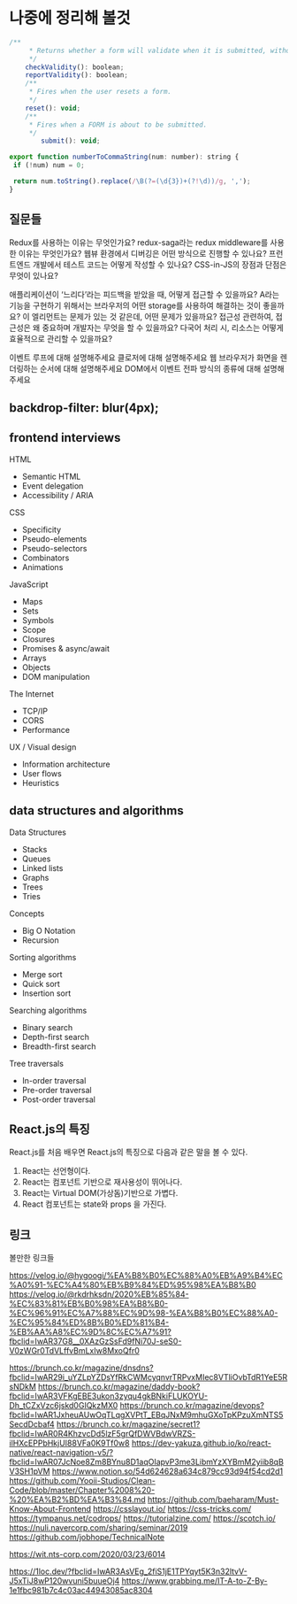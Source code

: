 # 나중에 정리해 볼것

```javascript
/**
     * Returns whether a form will validate when it is submitted, without having to submit it.
     */
    checkValidity(): boolean;
    reportValidity(): boolean;
    /**
     * Fires when the user resets a form.
     */
    reset(): void;
    /**
     * Fires when a FORM is about to be submitted.
     */
		submit(): void;
```

```javascript
export function numberToCommaString(num: number): string {
 if (!num) num = 0;

 return num.toString().replace(/\B(?=(\d{3})+(?!\d))/g, ',');
}
```

## 질문들

Redux를 사용하는 이유는 무엇인가요?
redux-saga라는 redux middleware를 사용한 이유는 무엇인가요?
웹뷰 환경에서 디버깅은 어떤 방식으로 진행할 수 있나요?
프런트엔드 개발에서 테스트 코드는 어떻게 작성할 수 있나요?
CSS-in-JS의 장점과 단점은 무엇이 있나요?

애플리케이션이 ‘느리다’라는 피드백을 받았을 때, 어떻게 접근할 수 있을까요?
A라는 기능을 구현하기 위해서는 브라우저의 어떤 storage를 사용하여 해결하는 것이 좋을까요?
이 엘리먼트는 문제가 있는 것 같은데, 어떤 문제가 있을까요?
접근성 관련하여, 접근성은 왜 중요하며 개발자는 무엇을 할 수 있을까요?
다국어 처리 시, 리소스는 어떻게 효율적으로 관리할 수 있을까요?

이벤트 루프에 대해 설명해주세요
클로저에 대해 설명해주세요
웹 브라우저가 화면을 렌더링하는 순서에 대해 설명해주세요
DOM에서 이벤트 전파 방식의 종류에 대해 설명해주세요

## backdrop-filter: blur(4px);

## frontend interviews

HTML

- Semantic HTML
- Event delegation
- Accessibility / ARIA

CSS

- Specificity
- Pseudo-elements
- Pseudo-selectors
- Combinators
- Animations

JavaScript

- Maps
- Sets
- Symbols
- Scope
- Closures
- Promises & async/await
- Arrays
- Objects
- DOM manipulation

The Internet

- TCP/IP
- CORS
- Performance

UX / Visual design

- Information architecture
- User flows
- Heuristics

## data structures and algorithms

Data Structures

- Stacks
- Queues
- Linked lists
- Graphs
- Trees
- Tries

Concepts

- Big O Notation
- Recursion

Sorting algorithms

- Merge sort
- Quick sort
- Insertion sort

Searching algorithms

- Binary search
- Depth-first search
- Breadth-first search

Tree traversals

- In-order traversal
- Pre-order traversal
- Post-order traversal

## React.js의 특징

React.js를 처음 배우면 React.js의 특징으로 다음과 같은 말을 볼 수 있다.

1. React는 선언형이다.
2. React는 컴포넌트 기반으로 재사용성이 뛰어나다.
3. React는 Virtual DOM(가상돔)기반으로 가볍다.
4. React 컴포넌트는 state와 props 을 가진다.

## 링크

볼만한 링크들

https://velog.io/@hygoogi/%EA%B8%B0%EC%88%A0%EB%A9%B4%EC%A0%91-%EC%A4%80%EB%B9%84%ED%95%98%EA%B8%B0
https://velog.io/@rkdrhksdn/2020%EB%85%84-%EC%83%81%EB%B0%98%EA%B8%B0-%EC%96%91%EC%A7%88%EC%9D%98-%EA%B8%B0%EC%88%A0-%EC%95%84%ED%8B%B0%ED%81%B4-%EB%AA%A8%EC%9D%8C%EC%A7%91?fbclid=IwAR37G8__0XAzGzSsFd9fNi70J-seS0-V0zWGr0TdVLffvBmLxIw8MxoQfr0

https://brunch.co.kr/magazine/dnsdns?fbclid=IwAR29i_uYZLpYZDsYfRkCWMcyqnvrTRPvxMIec8VTliOvbTdR1YeE5RsNDkM
https://brunch.co.kr/magazine/daddy-book?fbclid=IwAR3VFKgEBE3ukon3zyqu4gkBNkiFLUKOYU-Dh_tCZxVzc6jskd0GIQkzMX0
https://brunch.co.kr/magazine/devops?fbclid=IwAR1JxheuAUwOqTLqgXVPtT_EBqJNxM9mhuGXoTpKPzuXmNTS5SecdDcbaf4
https://brunch.co.kr/magazine/secret1?fbclid=IwAR0R4KhzvcDd5lzF5grQfDWVBdwVRZS-ilHXcEPPbHkjUI88VFa0K9Tf0w8
https://dev-yakuza.github.io/ko/react-native/react-navigation-v5/?fbclid=IwAR07JcNoe8Zm8BYnu8D1aqOIapvP3me3LibmYzXYBmM2yiib8qBV3SH1pVM
https://www.notion.so/54d624628a634c879cc93d94f54cd2d1
https://github.com/Yooii-Studios/Clean-Code/blob/master/Chapter%2008%20-%20%EA%B2%BD%EA%B3%84.md
https://github.com/baeharam/Must-Know-About-Frontend
https://csslayout.io/
https://css-tricks.com/
https://tympanus.net/codrops/
https://tutorialzine.com/
https://scotch.io/
https://nuli.navercorp.com/sharing/seminar/2019
https://github.com/jobhope/TechnicalNote

https://wit.nts-corp.com/2020/03/23/6014

https://1loc.dev/?fbclid=IwAR3AsVEg_2fiS1jE1TPYqyt5K3n32ltvV-J5xTiJ8wP120wvuni5buueOj4
https://www.grabbing.me/IT-A-to-Z-By-1e1fbc981b7c4c03ac44943085ac8304